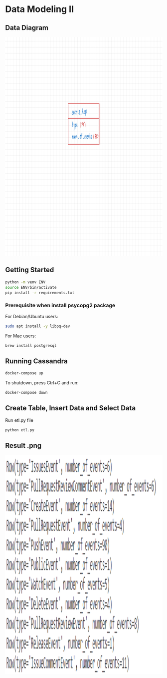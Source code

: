 # Data Modeling II

## Data Diagram
<img src="https://github.com/PornpawitSrSWU/swu-ds525/blob/main/02-data-modelling-ii/Data%20Warehouse-13.jpg" height="700" width="1000" >

## Getting Started

```sh
python -m venv ENV
source ENV/bin/activate
pip install -r requirements.txt
```

### Prerequisite when install psycopg2 package

For Debian/Ubuntu users:

```sh
sudo apt install -y libpq-dev
```

For Mac users:

```sh
brew install postgresql
```

## Running Cassandra

```sh
docker-compose up
```

To shutdown, press Ctrl+C and run:

```sh
docker-compose down
```
## Create Table, Insert Data and Select Data

Run etl.py file

```sh
python etl.py
```

## Result .png

<img src="https://github.com/PornpawitSrSWU/swu-ds525/blob/main/02-data-modelling-ii/Screenshot%20(140).png" height="700" width="1000" >
